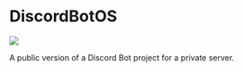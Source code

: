 # DiscordBotOS

![](https://img.shields.io/github/license/anivanchen/DiscordBotOS?color=brightgreen&style=for-the-badge)

A public version of a Discord Bot project for a private server.
